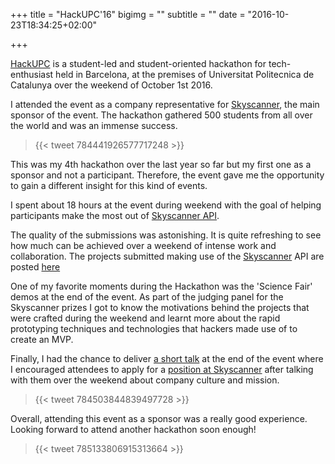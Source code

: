 +++
title = "HackUPC'16"
bigimg = ""
subtitle = ""
date = "2016-10-23T18:34:25+02:00"

+++

[HackUPC](https://hackupc.com/) is a student-led and student-oriented hackathon for tech-enthusiast held in Barcelona, at the premises of Universitat Politecnica de Catalunya over the weekend of October 1st 2016.
<!--more-->

I attended the event as a company representative for [Skyscanner](http://skyscanner.net), the main sponsor of the event. The hackathon gathered 500 students from all over the world and was an immense success.

<blockquote class="twitter-tweet tw-align-center">{{< tweet 784441926577717248 >}}</blockquote>

This was my 4th hackathon over the last year so far but my first one as a sponsor and not a participant. Therefore, the event gave me the opportunity to gain a different insight for this kind of events.

I spent about 18 hours at the event during weekend with the goal of helping participants make the most out of [Skyscanner API](http://en.business.skyscanner.net/).

The quality of the submissions was astonishing. It is quite refreshing to see how much can be achieved over a weekend of intense work and collaboration. The projects submitted making use of the [Skyscanner](http://skyscanner.net) API are posted [here](https://hackupc2016f.devpost.com/submissions/search?utf8=%E2%9C%93&prize_filter%5Bprizes%5D%5B%5D=12500)

One of my favorite moments during the Hackathon was the 'Science Fair' demos at the end of the event. As part of the judging panel for the Skyscanner prizes I got to know the motivations behind the projects that were crafted during the weekend and learnt more about the rapid prototyping techniques and technologies that hackers made use of to create an MVP.

Finally, I had the chance to deliver [a short talk](https://www.youtube.com/watch?v=PD2KGBIVbI0&feature=youtu.be&t=3664) at the end of the event where I encouraged attendees to apply for a [position at Skyscanner](http://www.skyscanner.net/jobs/) after talking with them over the weekend about company culture and mission.

<blockquote class="twitter-tweet tw-align-center">{{< tweet 784503844839497728 >}}</blockquote>
Overall, attending this event as a sponsor was a really good experience.
Looking forward to attend another hackathon soon enough!

<blockquote class="twitter-tweet tw-align-center">{{< tweet 785133806915313664 >}}</blockquote>
